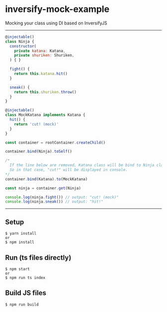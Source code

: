 # inversify-mock-example
Mocking your class using DI based on InversifyJS

---

```js
@injectable()
class Ninja {
  constructor(
    private katana: Katana,
    private shuriken: Shuriken,
  ) { }

  fight() {
    return this.katana.hit()
  }

  sneak() {
    return this.shuriken.throw()
  }
}

@injectable()
class MockKatana implements Katana {
  hit() {
    return 'cut! (mock)'
  }
}

const container = rootContainer.createChild()

container.bind(Ninja).toSelf()

/*
  If the line below are removed, Katana class will be bind to Ninja class.
  So in that case, "cut!" will be displayed in console.
*/
container.bind(Katana).to(MockKatana)

const ninja = container.get(Ninja)

console.log(ninja.fight()) // output: "cut! (mock)"
console.log(ninja.sneak()) // output: "hit!"
```

---

## Setup
```
$ yarn install
or
$ npm install
```

## Run (ts files directly)
```
$ npm start
or
$ npm run ts index
```

## Build JS files
```
$ npm run build
```
